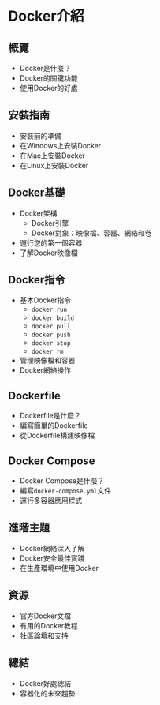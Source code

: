 # Docker介紹

## 概覽
- Docker是什麼？
- Docker的關鍵功能
- 使用Docker的好處

## 安裝指南
- 安裝前的準備
- 在Windows上安裝Docker
- 在Mac上安裝Docker
- 在Linux上安裝Docker

## Docker基礎
- Docker架構
  - Docker引擎
  - Docker對象：映像檔、容器、網絡和卷
- 運行您的第一個容器
- 了解Docker映像檔

## Docker指令
- 基本Docker指令
  - `docker run`
  - `docker build`
  - `docker pull`
  - `docker push`
  - `docker stop`
  - `docker rm`
- 管理映像檔和容器
- Docker網絡操作

## Dockerfile
- Dockerfile是什麼？
- 編寫簡單的Dockerfile
- 從Dockerfile構建映像檔

## Docker Compose
- Docker Compose是什麼？
- 編寫`docker-compose.yml`文件
- 運行多容器應用程式

## 進階主題
- Docker網絡深入了解
- Docker安全最佳實踐
- 在生產環境中使用Docker

## 資源
- 官方Docker文檔
- 有用的Docker教程
- 社區論壇和支持

## 總結
- Docker好處總結
- 容器化的未來趨勢
